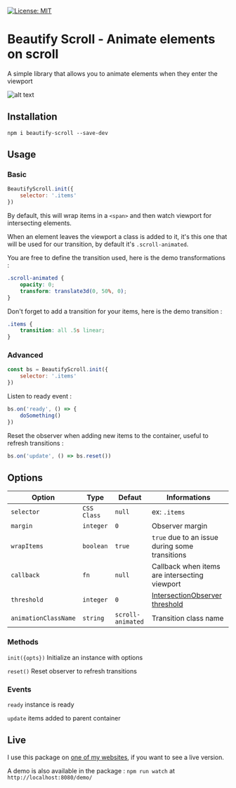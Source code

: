 [![License: MIT](https://img.shields.io/badge/License-MIT-yellow.svg)](https://opensource.org/licenses/MIT)

# Beautify Scroll - Animate elements on scroll

A simple library that allows you to animate elements when they enter the viewport

![alt text](https://www.zupimages.net/up/21/06/huhl.gif)

## Installation

```
npm i beautify-scroll --save-dev
```

## Usage

### Basic

```js
BeautifyScroll.init({
    selector: '.items'
})
```

By default, this will wrap items in a `<span>` and then watch 
viewport for intersecting elements.

When an element leaves the viewport a class is added to it,
it's this one that will be used for our transition, by default it's `.scroll-animated`.

You are free to define the transition used, here is the demo transformations :

```css
.scroll-animated {
    opacity: 0;
    transform: translate3d(0, 50%, 0);
}
```

Don't forget to add a transition for your items, here is the demo transition :

```css
.items {
    transition: all .5s linear;
}
```

### Advanced

```js
const bs = BeautifyScroll.init({
    selector: '.items'
})
```

Listen to ready event :

```js
bs.on('ready', () => {
    doSomething()
})
```

Reset the observer when adding new items to the container, useful to refresh transitions :

```js
bs.on('update', () => bs.reset())
```

## Options

Option | Type | Defaut | Informations
--- | --- | --- | ---
`selector` | `CSS Class` | `null` | ex: `.items`
`margin` | `integer` | `0` | Observer margin
`wrapItems` | `boolean` | `true` | `true` due to an issue during some transitions
`callback` | `fn` | `null` | Callback when items are intersecting viewport
`threshold` | `integer` | `0` | [IntersectionObserver threshold](https://developer.mozilla.org/fr/docs/Web/API/Intersection_Observer_API)
`animationClassName` | `string` | `scroll-animated` | Transition class name

### Methods

`init({opts})` Initialize an instance with options

`reset()` Reset observer to refresh transitions

### Events

`ready` instance is ready

`update` items added to parent container

## Live

I use this package on [one of my websites](https://gamehypes.com/), if you want to see a live version.

A demo is also available in the package : `npm run watch` at `http://localhost:8080/demo/`